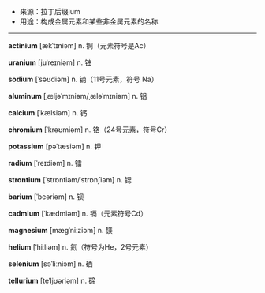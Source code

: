 - <span class="definition">来源：拉丁后缀ium</span>
- <span class="definition">用途：构成金属元素和某些非金属元素的名称</span>

---

<span class="vocabulary">**actinium**</span> [ækˈtɪniəm] n. 锕（元素符号是Ac）

<span class="vocabulary">**uranium**</span> [juˈreɪniəm] n. 铀

<span class="vocabulary">**sodium**</span> [ˈsəʊdiəm] n. 钠（11号元素，符号 Na）

<span class="vocabulary">**aluminum**</span> [ˌæljəˈmɪniəm/ˌæləˈmɪniəm] n. 铝

<span class="vocabulary">**calcium**</span> [ˈkælsiəm] n. 钙

<span class="vocabulary">**chromium**</span> [ˈkrəʊmiəm] n. 铬（24号元素，符号Cr）

<span class="vocabulary">**potassium**</span> [pəˈtæsiəm] n. 钾

<span class="vocabulary">**radium**</span> [ˈreɪdiəm] n. 镭

<span class="vocabulary">**strontium**</span> [ˈstrɒntiəm/ˈstrɒnʃiəm] n. 锶

<span class="vocabulary">**barium**</span> [ˈbeəriəm] n. 钡

<span class="vocabulary">**cadmium**</span> [ˈkædmiəm] n. 镉（元素符号Cd）

<span class="vocabulary">**magnesium**</span> [mæɡˈniːziəm] n. 镁


<span class="vocabulary">**helium**</span> [ˈhiːliəm] n. 氦（符号为He，2号元素）

<span class="vocabulary">**selenium**</span> [səˈliːniəm] n. 硒

<span class="vocabulary">**tellurium**</span> [teˈljʊəriəm] n. 碲

